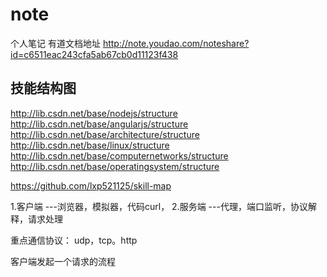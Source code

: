 # note
个人笔记
有道文档地址
http://note.youdao.com/noteshare?id=c6511eac243cfa5ab67cb0d11123f438

技能结构图
---

http://lib.csdn.net/base/nodejs/structure
http://lib.csdn.net/base/angularjs/structure
http://lib.csdn.net/base/architecture/structure
http://lib.csdn.net/base/linux/structure
http://lib.csdn.net/base/computernetworks/structure
http://lib.csdn.net/base/operatingsystem/structure


https://github.com/lxp521125/skill-map

1.客户端 ---浏览器，模拟器，代码curl，
2.服务端 ---代理，端口监听，协议解释，请求处理

重点通信协议：
udp，tcp。http

客户端发起一个请求的流程

